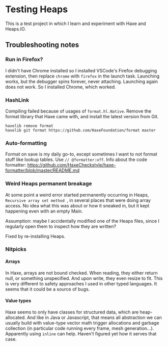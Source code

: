 Testing Heaps
================

This is a test project in which I learn and experiment with Haxe and Heaps.IO.

Troubleshooting notes
------------------------

### Run in Firefox?

I didn't have Chrome installed so I installed VSCode's Firefox debugging extension, then replace `chrome` with `firefox` in the launch task.
Launching works, but the debugger spins forever, never attaching. Launching again does not work.
So I installed Chrome, which worked.

### HashLink

Compiling failed because of usages of `format.hl.Native`.
Remove the format library that Haxe came with, and install the latest version from Git.
```
haxelib remove format
haxelib git format https://github.com/HaxeFoundation/format master
```

### Auto-formatting

Format on save is my daily go-to, except sometimes I want to not format stuff like lookup tables.
Use `// @formatter:off`.
Info about the code formatter: https://github.com/HaxeCheckstyle/haxe-formatter/blob/master/README.md

### Weird Heaps permanent breakage

At some point a weird error started permanently occurring in Heaps, `Recursive array set method `, in several places that were doing array access. No idea what this was about or how it sneaked in, but it kept happening even with an empty Main.

Assumption: maybe I accidentally modified one of the Heaps files, since I regularly open them to inspect how they are written?

Fixed by re-installing Heaps.

### Nitpicks

#### Arrays

In Haxe, arrays are not bound checked. When reading, they either return null, or something unspecified. And upon write, they even resize to fit. This is very different to safety approaches I used in other typed languages. It seems that it could be a source of bugs.

#### Value types

Haxe seems to only have classes for structured data, which are heap-allocated. And like in Java or Javascript, that means all abstraction we can usually build with value-type vector math trigger allocations and garbage collection (in particular code running every frame, mesh generation...).
Apparently using `inline` can help. Haven't figured yet how it serves that case.
